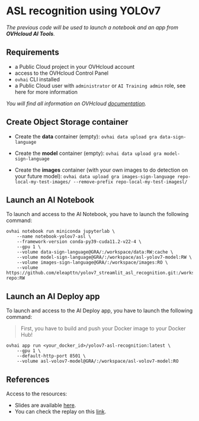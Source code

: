 # ASL recognition using YOLOv7

*The previous code will be used to launch a notebook and an app from **OVHcloud AI Tools**.*

## Requirements

- a Public Cloud project in your OVHcloud account
- access to the OVHcloud Control Panel
- `ovhai` CLI installed
- a Public Cloud user with `administrator` or `AI Training admin` role, see here for more information

*You will find all information on OVHcloud [documentation](https://docs.ovh.com/gb/en/publiccloud/ai/).*

## Create Object Storage container 

- Create the **data** container (empty): `ovhai data upload gra data-sign-language`

- Create the **model** container (empty): `ovhai data upload gra model-sign-language`

- Create the **images** container (with your own images to do detection on your future model): `ovhai data upload gra images-sign-language repo-local-my-test-images/ --remove-prefix repo-local-my-test-imagesl/`

## Launch an AI Notebook

To launch and access to the AI Notebook, you have to launch the following command:

```
ovhai notebook run miniconda jupyterlab \
	--name notebook-yolov7-asl \
	--framework-version conda-py39-cuda11.2-v22-4 \
	--gpu 1 \
	--volume data-sign-language@GRA/:/workspace/data:RW:cache \
	--volume model-sign-language@GRA/:/workspace/asl-yolov7-model:RW \
	--volume images-sign-language@GRA/:/workspace/images:RO \
	--volume https://github.com/eleapttn/yolov7_streamlit_asl_recognition.git:/workspace/github-repo:RW
```

## Launch an AI Deploy app

To launch and access to the AI Deploy app, you have to launch the following command:

> First, you have to build and push your Docker image to your Docker Hub!

```
ovhai app run <your_docker_id>/yolov7-asl-recognition:latest \
	--gpu 1 \
	--default-http-port 8501 \
	--volume asl-volov7-model@GRA/:/workspace/asl-volov7-model:RO
```

## References 

Access to the resources:

- Slides are available [here](https://noti.st/eleapttn/ZuK1ot/what-if-ai-was-the-solution-to-understand-sign-language).
- You can check the replay on this [link](https://summit2022.aiforhealth.fr/onlinesession/5c6f487b-9252-ed11-819a-000d3a45cc82).
